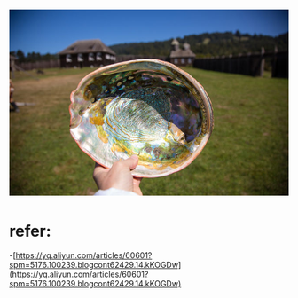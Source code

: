 # ![](/assets/abalone_shell.jpg)

# 

# 

# 

# 

# 

# 

# refer:

-[https://yq.aliyun.com/articles/60601?spm=5176.100239.blogcont62429.14.kKOGDw](https://yq.aliyun.com/articles/60601?spm=5176.100239.blogcont62429.14.kKOGDw)

